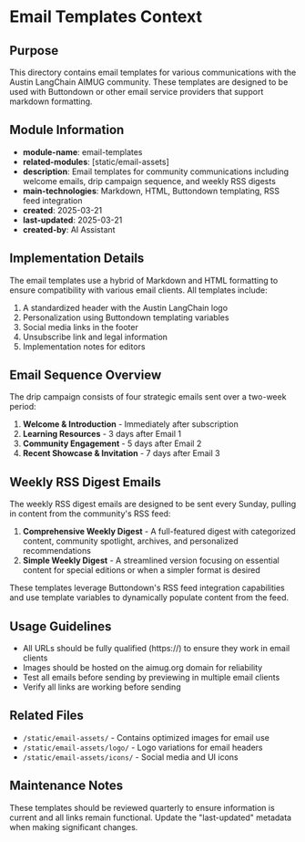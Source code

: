 # Email Templates Context

## Purpose

This directory contains email templates for various communications with the Austin LangChain AIMUG community. These templates are designed to be used with Buttondown or other email service providers that support markdown formatting.

## Module Information

- **module-name**: email-templates
- **related-modules**: [static/email-assets]
- **description**: Email templates for community communications including welcome emails, drip campaign sequence, and weekly RSS digests
- **main-technologies**: Markdown, HTML, Buttondown templating, RSS feed integration
- **created**: 2025-03-21
- **last-updated**: 2025-03-21
- **created-by**: AI Assistant

## Implementation Details

The email templates use a hybrid of Markdown and HTML formatting to ensure compatibility with various email clients. All templates include:

1. A standardized header with the Austin LangChain logo
2. Personalization using Buttondown templating variables 
3. Social media links in the footer
4. Unsubscribe link and legal information
5. Implementation notes for editors

## Email Sequence Overview

The drip campaign consists of four strategic emails sent over a two-week period:

1. **Welcome & Introduction** - Immediately after subscription
2. **Learning Resources** - 3 days after Email 1
3. **Community Engagement** - 5 days after Email 2
4. **Recent Showcase & Invitation** - 7 days after Email 3

## Weekly RSS Digest Emails

The weekly RSS digest emails are designed to be sent every Sunday, pulling in content from the community's RSS feed:

1. **Comprehensive Weekly Digest** - A full-featured digest with categorized content, community spotlight, archives, and personalized recommendations
2. **Simple Weekly Digest** - A streamlined version focusing on essential content for special editions or when a simpler format is desired

These templates leverage Buttondown's RSS feed integration capabilities and use template variables to dynamically populate content from the feed.

## Usage Guidelines

- All URLs should be fully qualified (https://) to ensure they work in email clients
- Images should be hosted on the aimug.org domain for reliability
- Test all emails before sending by previewing in multiple email clients
- Verify all links are working before sending

## Related Files

- `/static/email-assets/` - Contains optimized images for email use
- `/static/email-assets/logo/` - Logo variations for email headers
- `/static/email-assets/icons/` - Social media and UI icons

## Maintenance Notes

These templates should be reviewed quarterly to ensure information is current and all links remain functional. Update the "last-updated" metadata when making significant changes.
